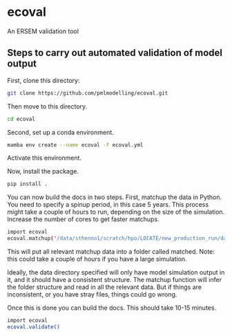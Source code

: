 # ecoval
An ERSEM validation tool


## Steps to carry out automated validation of model output 


First, clone this directory:

```sh
git clone https://github.com/pmlmodelling/ecoval.git
```

Then move to this directory.

```sh
cd ecoval
```


Second, set up a conda environment.

```sh
mamba env create --name ecoval -f ecoval.yml
```

Activate this environment. 


Now, install the package.

```sh
pip install .

```


You can now build the docs in two steps. First, matchup the data in Python. You need to specify a spinup period, in this case 5 years. This process might take a couple of hours to run, depending on the size of the simulation. Increase the number of cores to get faster matchups.


```sh
import ecoval
ecoval.matchup("/data/sthenno1/scratch/hpo/LOCATE/new_production_run/data/", cores = 6, spinup = 5)

```
This will put all relevant matchup data into a folder called matched. Note: this could take a couple of hours if you have a large simulation.

Ideally, the data directory specified will only have model simulation output in it, and it should have a consistent structure. The matchup function will infer the folder structure and read in all the relevant data. But if things are inconsistent, or you have stray files, things could go wrong.

Once this is done you can build the docs. This should take 10-15 minutes.


```sh
import ecoval
ecoval.validate()
```

